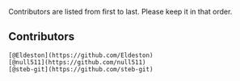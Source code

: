    Contributors are listed from first to last. Please keep it in that order.

## Contributors
    [@Eldeston](https://github.com/Eldeston)
    [@null511](https://github.com/null511)
    [@steb-git](https://github.com/steb-git)